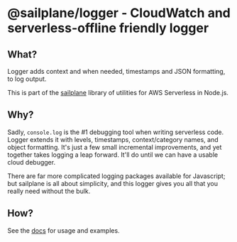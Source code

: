 # @sailplane/logger - CloudWatch and serverless-offline friendly logger

## What?

Logger adds context and when needed, timestamps and JSON formatting, to log output.

This is part of the [sailplane](https://github.com/rackspace/sailplane) library of
utilities for AWS Serverless in Node.js.

## Why?

Sadly, `console.log` is the #1 debugging tool when writing serverless code. Logger extends it with levels,
timestamps, context/category names, and object formatting. It's just a few small incremental improvements, and
yet together takes logging a leap forward. It'll do until we can have a usable cloud debugger.

There are far more complicated logging packages available for Javascript;
but sailplane is all about simplicity, and this logger gives you all that
you really need without the bulk.

## How?

See the [docs](https://github.com/rackspace/sailplane/blob/master/README.md) for usage and examples.
